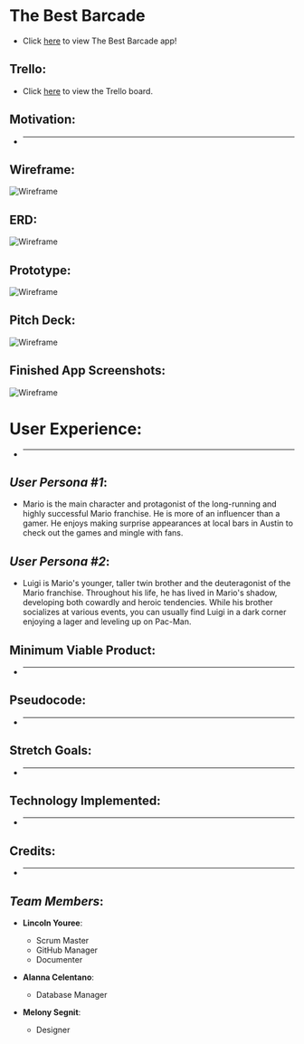 # The Best Barcade

* Click [here]() to view The Best Barcade app!

## Trello:

* Click [here]() to view the Trello board. 

## Motivation:

* ___________

## Wireframe:

![Wireframe]()

## ERD:

![Wireframe]()

## Prototype:

![Wireframe]()

## Pitch Deck:

![Wireframe]()

## Finished App Screenshots:

![Wireframe]()

# User Experience: 

* _____________

## _User Persona #1_:

* Mario is the main character and protagonist of the long-running and highly successful Mario franchise. He is more of an influencer than a gamer. He enjoys making surprise appearances at local bars in Austin to check out the games and mingle with fans. 

## _User Persona #2_:

* Luigi is Mario's younger, taller twin brother and the deuteragonist of the Mario franchise. Throughout his life, he has lived in Mario's shadow, developing both cowardly and heroic tendencies. While his brother socializes at various events, you can usually find Luigi in a dark corner enjoying a lager and leveling up on Pac-Man.

## Minimum Viable Product:

* ______________

## Pseudocode:

* ______________

## Stretch Goals:

* ______________

## Technology Implemented:

* ______________

## Credits:

* ______________

## _Team Members_:

* __Lincoln Youree__:
  - Scrum Master
  - GitHub Manager
  - Documenter

* __Alanna Celentano__:
  - Database Manager

* __Melony Segnit__:
  - Designer